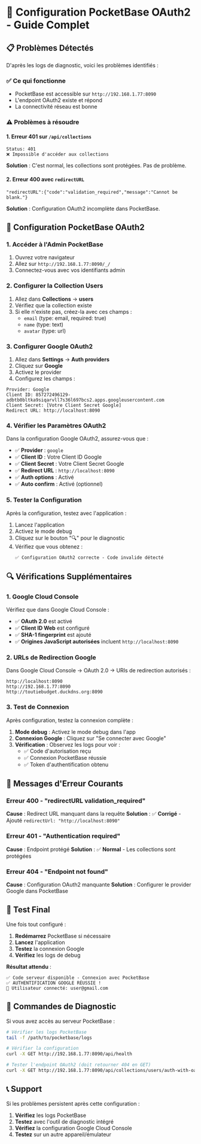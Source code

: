 # 🔧 Configuration PocketBase OAuth2 - Guide Complet

## 📋 Problèmes Détectés

D'après les logs de diagnostic, voici les problèmes identifiés :

### ✅ **Ce qui fonctionne**
- PocketBase est accessible sur `http://192.168.1.77:8090`
- L'endpoint OAuth2 existe et répond
- La connectivité réseau est bonne

### ⚠️ **Problèmes à résoudre**

#### 1. **Erreur 401 sur `/api/collections`**
```
Status: 401
❌ Impossible d'accéder aux collections
```
**Solution** : C'est normal, les collections sont protégées. Pas de problème.

#### 2. **Erreur 400 avec `redirectURL`**
```
"redirectURL":{"code":"validation_required","message":"Cannot be blank."}
```
**Solution** : Configuration OAuth2 incomplète dans PocketBase.

## 🔧 Configuration PocketBase OAuth2

### 1. **Accéder à l'Admin PocketBase**

1. Ouvrez votre navigateur
2. Allez sur `http://192.168.1.77:8090/_/`
3. Connectez-vous avec vos identifiants admin

### 2. **Configurer la Collection Users**

1. Allez dans **Collections** → **users**
2. Vérifiez que la collection existe
3. Si elle n'existe pas, créez-la avec ces champs :
   - `email` (type: email, required: true)
   - `name` (type: text)
   - `avatar` (type: url)

### 3. **Configurer Google OAuth2**

1. Allez dans **Settings** → **Auth providers**
2. Cliquez sur **Google**
3. Activez le provider
4. Configurez les champs :

```
Provider: Google
Client ID: 857272496129-adbtb0bltka9siqarvll7s36l697bcs2.apps.googleusercontent.com
Client Secret: [Votre Client Secret Google]
Redirect URL: http://localhost:8090
```

### 4. **Vérifier les Paramètres OAuth2**

Dans la configuration Google OAuth2, assurez-vous que :

- ✅ **Provider** : `google`
- ✅ **Client ID** : Votre Client ID Google
- ✅ **Client Secret** : Votre Client Secret Google
- ✅ **Redirect URL** : `http://localhost:8090`
- ✅ **Auth options** : Activé
- ✅ **Auto confirm** : Activé (optionnel)

### 5. **Tester la Configuration**

Après la configuration, testez avec l'application :

1. Lancez l'application
2. Activez le mode debug
3. Cliquez sur le bouton "🔍" pour le diagnostic
4. Vérifiez que vous obtenez :
   ```
   ✅ Configuration OAuth2 correcte - Code invalide détecté
   ```

## 🔍 **Vérifications Supplémentaires**

### 1. **Google Cloud Console**

Vérifiez que dans Google Cloud Console :

- ✅ **OAuth 2.0** est activé
- ✅ **Client ID Web** est configuré
- ✅ **SHA-1 fingerprint** est ajouté
- ✅ **Origines JavaScript autorisées** incluent `http://localhost:8090`

### 2. **URLs de Redirection Google**

Dans Google Cloud Console → OAuth 2.0 → URIs de redirection autorisés :

```
http://localhost:8090
http://192.168.1.77:8090
http://toutiebudget.duckdns.org:8090
```

### 3. **Test de Connexion**

Après configuration, testez la connexion complète :

1. **Mode debug** : Activez le mode debug dans l'app
2. **Connexion Google** : Cliquez sur "Se connecter avec Google"
3. **Vérification** : Observez les logs pour voir :
   - ✅ Code d'autorisation reçu
   - ✅ Connexion PocketBase réussie
   - ✅ Token d'authentification obtenu

## 🚨 **Messages d'Erreur Courants**

### Erreur 400 - "redirectURL validation_required"
**Cause** : Redirect URL manquant dans la requête
**Solution** : ✅ **Corrigé** - Ajouté `redirectUrl: "http://localhost:8090"`

### Erreur 401 - "Authentication required"
**Cause** : Endpoint protégé
**Solution** : ✅ **Normal** - Les collections sont protégées

### Erreur 404 - "Endpoint not found"
**Cause** : Configuration OAuth2 manquante
**Solution** : Configurer le provider Google dans PocketBase

## 📱 **Test Final**

Une fois tout configuré :

1. **Redémarrez** PocketBase si nécessaire
2. **Lancez** l'application
3. **Testez** la connexion Google
4. **Vérifiez** les logs de debug

**Résultat attendu** :
```
✅ Code serveur disponible - Connexion avec PocketBase
✅ AUTHENTIFICATION GOOGLE RÉUSSIE !
👤 Utilisateur connecté: user@gmail.com
```

## 🔧 **Commandes de Diagnostic**

Si vous avez accès au serveur PocketBase :

```bash
# Vérifier les logs PocketBase
tail -f /path/to/pocketbase/logs

# Vérifier la configuration
curl -X GET http://192.168.1.77:8090/api/health

# Tester l'endpoint OAuth2 (doit retourner 404 en GET)
curl -X GET http://192.168.1.77:8090/api/collections/users/auth-with-oauth2
```

## 📞 **Support**

Si les problèmes persistent après cette configuration :

1. **Vérifiez** les logs PocketBase
2. **Testez** avec l'outil de diagnostic intégré
3. **Vérifiez** la configuration Google Cloud Console
4. **Testez** sur un autre appareil/émulateur 